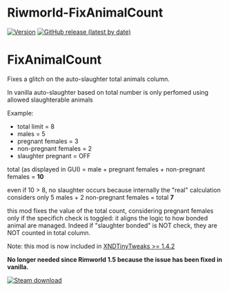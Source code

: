# Riwmorld-FixAnimalCount

[![Version](https://img.shields.io/badge/Rimworld-1.4-green.svg)](http://rimworldgame.com/)
[![GitHub release (latest by date)](https://img.shields.io/github/v/release/angelolocritani/Rimworld-FixAnimalCount)](https://github.com/angelolocritani/Rimworld-FixAnimalCount/releases/latest)
# FixAnimalCount

Fixes a glitch on the auto-slaughter total animals column.

In vanilla auto-slaughter based on total number is only perfomed using allowed slaughterable animals

Example:
- total limit = 8
- males = 5
- pregnant females = 3
- non-pregnant females = 2
- slaughter pregnant = OFF

total (as displayed in GUI) = male + pregnant females + non-pregnant females = **10**

even if 10 > 8, no slaughter occurs because internally the "real" calculation considers only 5 males + 2 non-pregnant females = total **7**

this mod fixes the value of the total count, considering pregnant females only if the specifich check is toggled: it aligns the logic to how bonded animal are managed. Indeed if "slaughter bonded" is NOT check, they are NOT counted in total column.

Note: this mod is now included in [XNDTinyTweaks >= 1.4.2](https://github.com/emipa606/XNDTinyTweaks/releases/latest)

**No longer needed since Rimworld 1.5 because the issue has been fixed in vanilla.**

[![Steam download](https://img.shields.io/steam/downloads/2903360884?logo=steam)](https://steamcommunity.com/sharedfiles/filedetails/?id=2903360884)

